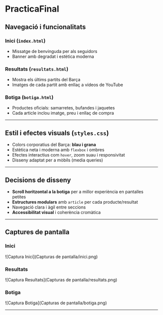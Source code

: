# PracticaFinal

##  Navegació i funcionalitats

###  Inici (`index.html`)
- Missatge de benvinguda per als seguidors
- Banner amb degradat i estètica moderna

###  Resultats (`resultats.html`)
- Mostra els últims partits del Barça
- Imatges de cada partit amb enllaç a vídeos de YouTube

###  Botiga (`botiga.html`)
- Productes oficials: samarretes, bufandes i jaquetes
- Cada article inclou imatge, preu i enllaç de compra

---

##  Estil i efectes visuals (`styles.css`)

- Colors corporatius del Barça: **blau i grana**
- Estètica neta i moderna amb `flexbox` i ombres
- Efectes interactius com `hover`, zoom suau i responsivitat
- Disseny adaptat per a mòbils (media queries)

---

##  Decisions de disseny

- **Scroll horitzontal a la botiga** per a millor experiència en pantalles petites
- **Estructures modulars** amb `article` per cada producte/resultat
- Navegació clara i àgil entre seccions
- **Accessibilitat visual** i coherència cromàtica

---

##  Captures de pantalla

### Inici
![Captura Inici](Capturas de pantalla/inici.png)

### Resultats
![Captura Resultats](Capturas de pantalla/resultats.png)

###  Botiga
![Captura Botiga](Capturas de pantalla/botiga.png)

---


